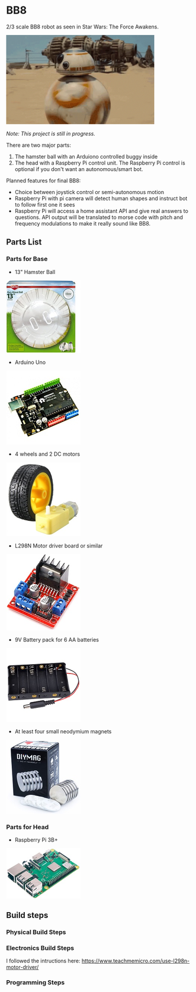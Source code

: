 # BB8
2/3 scale BB8 robot as seen in Star Wars: The Force Awakens. 

<img src = "images/bb8.gif" width = 400>

_Note: This project is still in progress._

There are two major parts:
1) The hamster ball with an Arduiono controlled buggy inside
2) The head with a Raspberry Pi control unit. The Raspberry Pi control is optional if you don't want an autonomous/smart bot.

Planned features for final BB8:
* Choice between joystick control or semi-autonomous motion
* Raspberry Pi with pi camera will detect human shapes and instruct bot to follow first one it sees
* Raspberry Pi will access a home assistant API and give real answers to questions. API output will be translated to morse code with pitch and frequency modulations to make it really sound like BB8.

## Parts List

### Parts for Base

* 13" Hamster Ball
<img src = "images/hamster_ball.jpg" width = 200>

* Arduino Uno
<img src = "images/DFRduino_uno.jpg" width = 200>

* 4 wheels and 2 DC motors
<img src = "images/wheel_and_motor.jpg" width = 200>

* L298N Motor driver board or similar
<img src = "images/L298N_board.jpg" width = 200>

* 9V Battery pack for 6 AA batteries
<img src = "images/battery_pack.jpg" width = 200>

* At least four small neodymium magnets
<img src = "images/magnets.jpg" width = 200>

### Parts for Head

* Raspberry Pi 3B+
<img src = "images/raspberry_pi_3Bplus.jpg" width = 200>

## Build steps

### Physical Build Steps

### Electronics Build Steps
I followed the intructions here: https://www.teachmemicro.com/use-l298n-motor-driver/

### Programming Steps
